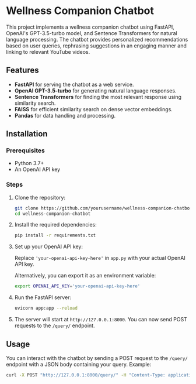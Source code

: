 # Wellness Companion Chatbot

This project implements a wellness companion chatbot using FastAPI, OpenAI's GPT-3.5-turbo model, and Sentence Transformers for natural language processing. The chatbot provides personalized recommendations based on user queries, rephrasing suggestions in an engaging manner and linking to relevant YouTube videos.

## Features

- **FastAPI** for serving the chatbot as a web service.
- **OpenAI GPT-3.5-turbo** for generating natural language responses.
- **Sentence Transformers** for finding the most relevant response using similarity search.
- **FAISS** for efficient similarity search on dense vector embeddings.
- **Pandas** for data handling and processing.

## Installation

### Prerequisites

- Python 3.7+
- An OpenAI API key

### Steps

1. Clone the repository:

    ```bash
    git clone https://github.com/yourusername/wellness-companion-chatbot.git
    cd wellness-companion-chatbot
    ```

2. Install the required dependencies:

    ```bash
    pip install -r requirements.txt
    ```

3. Set up your OpenAI API key:

    Replace `'your-openai-api-key-here'` in `app.py` with your actual OpenAI API key.

    Alternatively, you can export it as an environment variable:

    ```bash
    export OPENAI_API_KEY='your-openai-api-key-here'
    ```

4. Run the FastAPI server:

    ```bash
    uvicorn app:app --reload
    ```

5. The server will start at `http://127.0.0.1:8000`. You can now send POST requests to the `/query/` endpoint.

## Usage

You can interact with the chatbot by sending a POST request to the `/query/` endpoint with a JSON body containing your query. Example:

```bash
curl -X POST "http://127.0.0.1:8000/query/" -H "Content-Type: application/json" -d '{"query": "I am feeling stressed and anxious."}'
```

